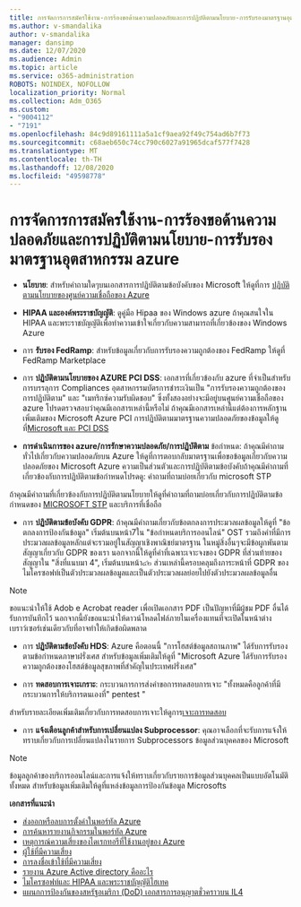 ```yaml
---
title: การจัดการการสมัครใช้งาน-การร้องขอด้านความปลอดภัยและการปฏิบัติตามนโยบาย-การรับรองมาตรฐานอุตสาหกรรม azure
ms.author: v-smandalika
author: v-smandalika
manager: dansimp
ms.date: 12/07/2020
ms.audience: Admin
ms.topic: article
ms.service: o365-administration
ROBOTS: NOINDEX, NOFOLLOW
localization_priority: Normal
ms.collection: Adm_O365
ms.custom:
- "9004112"
- "7191"
ms.openlocfilehash: 84c9d89161111a5a1cf9aea92f49c754ad6b7f73
ms.sourcegitcommit: c68aeb650c74cc790c6027a91965dcaf577f7428
ms.translationtype: MT
ms.contentlocale: th-TH
ms.lasthandoff: 12/08/2020
ms.locfileid: "49598778"
---
```

# <a name="subscription-management---security-and-compliance-requests---azure-industry-compliance-accreditation"></a>การจัดการการสมัครใช้งาน-การร้องขอด้านความปลอดภัยและการปฏิบัติตามนโยบาย-การรับรองมาตรฐานอุตสาหกรรม azure

- **นโยบาย**: สำหรับคำถามใดๆบนเอกสารการปฏิบัติตามข้อบังคับของ Microsoft ให้ดูที่การ [ปฏิบัติตามนโยบายของศูนย์ความเชื่อถือของ Azure](https://docs.microsoft.com/compliance/regulatory/offering-SOC)

- **HIPAA และองค์พระราชบัญญัติ**: ดูคู่มือ Hipaa ของ Windows azure ถ้าคุณสนใจใน HIPAA และพระราชบัญญัติเพื่อทำความเข้าใจเกี่ยวกับความสามารถที่เกี่ยวข้องของ Windows Azure

- การ **รับรอง FedRamp**: สำหรับข้อมูลเกี่ยวกับการรับรองความถูกต้องของ FedRamp ให้ดูที่ FedRamp Marketplace

- การ **ปฏิบัติตามนโยบายของ AZURE PCI DSS**: เอกสารที่เกี่ยวข้องกับ azure ที่จำเป็นสำหรับการบรรลุการ Compliances อุตสาหกรรมบัตรการชำระเงินเป็น "การรับรองความถูกต้องของการปฏิบัติตาม" และ "เมทริกซ์ความรับผิดชอบ" ซึ่งทั้งสองอย่างจะมีอยู่บนศูนย์ความเชื่อถือของ azure โปรดตรวจสอบว่าคุณมีเอกสารเหล่านี้หรือไม่ ถ้าคุณมีเอกสารเหล่านี้แต่ต้องการหลักฐานเพิ่มเติมของ Microsoft Azure PCI การปฏิบัติตามมาตรฐานความปลอดภัยของข้อมูลให้ดูที่[Microsoft และ PCI DSS](https://docs.microsoft.com/compliance/regulatory/offering-PCI-DSS)

- **การดำเนินการของ azure/การรักษาความปลอดภัย/การปฏิบัติตาม** ข้อกำหนด: ถ้าคุณมีคำถามทั่วไปเกี่ยวกับความปลอดภัยบน Azure ให้ดูที่การตอบกลับมาตรฐานเพื่อขอข้อมูลเกี่ยวกับความปลอดภัยของ Microsoft Azure ความเป็นส่วนตัวและการปฏิบัติตามข้อบังคับถ้าคุณมีคำถามที่เกี่ยวข้องกับการปฏิบัติตามข้อกำหนดโปรดดู: คำถามที่ถามบ่อยเกี่ยวกับ microsoft STP

ถ้าคุณมีคำถามที่เกี่ยวข้องกับการปฏิบัติตามนโยบายให้ดูที่คำถามที่ถามบ่อยเกี่ยวกับการปฏิบัติตามข้อกำหนดของ [MICROSOFT STP](https://www.microsoft.com/trust-center/compliance/compliance-overview) และบริการที่เชื่อถือ

- การ **ปฏิบัติตามข้อบังคับ GDPR**: ถ้าคุณมีคำถามเกี่ยวกับข้อตกลงการประมวลผลข้อมูลให้ดูที่ "ข้อตกลงการป้องกันข้อมูล" เริ่มต้นบนหน้า7ใน "ข้อกำหนดบริการออนไลน์" OST รวมถึงคำที่มีการประมวลผลข้อมูลหลักแต่จะรวมอยู่ในสัญญาเชิงพาณิชย์มาตรฐาน ในหมู่สิ่งอื่นๆจะมีข้อผูกพันตามสัญญาเกี่ยวกับ GDPR ของเรา นอกจากนี้ให้ดูที่คำที่เฉพาะเจาะจงของ GDPR ที่ส่วนท้ายของสัญญาใน "สิ่งที่แนบมา 4", เริ่มต้นบนหน้า๔๒ ส่วนเหล่านี้ครอบคลุมถึงภาระหน้าที่ GDPR ของไมโครซอฟท์เป็นตัวประมวลผลข้อมูลและเป็นตัวประมวลผลย่อยไปยังตัวประมวลผลข้อมูลอื่น

> [!NOTE]
> ขอแนะนำให้ใช้ Adob e Acrobat reader เพื่อเปิดเอกสาร PDF เป็นปัญหาที่มีผู้ชม PDF อื่นได้รับการบันทึกไว้ นอกจากนี้ยังขอแนะนำให้ดาวน์โหลดไฟล์ภายในเครื่องแทนที่จะเปิดในหน้าต่างเบราว์เซอร์เช่นเดียวกับที่อาจทำให้เกิดข้อผิดพลาด

- การ **ปฏิบัติตามข้อบังคับ HDS**: Azure คือตอนนี้ "การโฮสต์ข้อมูลสถานภาพ" ได้รับการรับรองตามข้อกำหนดภาษาฝรั่งเศส สำหรับข้อมูลเพิ่มเติมให้ดูที่ "Microsoft Azure ได้รับการรับรองความถูกต้องของโฮสต์ข้อมูลสุขภาพที่สำคัญในประเทศฝรั่งเศส"

- การ **ทดสอบการเจาะเกราะ**: กระบวนการการส่งคำขอการทดสอบการเจาะ "ทั้งหมดคือลูกค้าที่มีกระบวนการให้บริการตนเองที่" pentest "

สำหรับรายละเอียดเพิ่มเติมเกี่ยวกับการทดสอบการเจาะให้ดูการ[เจาะการทดสอบ](https://docs.microsoft.com/azure/security/fundamentals/pen-testing)

- การ **แจ้งเตือนลูกค้าสำหรับการเปลี่ยนแปลง Subprocessor**: คุณอาจเลือกที่จะรับการแจ้งให้ทราบเกี่ยวกับการเปลี่ยนแปลงในรายการ Subprocessors ข้อมูลส่วนบุคคลของ Microsoft

> [!NOTE]
> ข้อมูลลูกค้าของบริการออนไลน์และการแจ้งให้ทราบเกี่ยวกับรายการข้อมูลส่วนบุคคลเป็นแบบอัตโนมัติทั้งหมด สำหรับข้อมูลเพิ่มเติมให้ดูที่แหล่งข้อมูลการป้องกันข้อมูล Microsofts

**เอกสารที่แนะนำ**

- [ส่งออกหรือลบการตั้งค่าในพอร์ทัล Azure](https://docs.microsoft.com/azure/azure-portal/set-preferences)
- [การค้นหารายงานกิจกรรมในพอร์ทัล Azure](https://docs.microsoft.com/azure/active-directory/reports-monitoring/howto-find-activity-reports)
- [เหตุการณ์ความเสี่ยงของไดเรกทอรีที่ใช้งานอยู่ของ Azure](https://docs.microsoft.com/azure/active-directory/identity-protection/overview-identity-protection)
- [ผู้ใช้ที่มีความเสี่ยง](https://docs.microsoft.com/azure/active-directory/identity-protection/overview-identity-protection)
- [การลงชื่อเข้าใช้ที่มีความเสี่ยง](https://docs.microsoft.com/azure/active-directory/identity-protection/overview-identity-protection)
- [รายงาน Azure Active directory คืออะไร](https://docs.microsoft.com/azure/active-directory/reports-monitoring/overview-reports)
- [ไมโครซอฟท์และ HIPAA และพระราชบัญญัติไฮเทค](https://docs.microsoft.com/compliance/regulatory/offering-hipaa-hitech)
- [แผนกการป้องกันของสหรัฐอเมริกา (DoD) เอกสารการอนุญาตชั่วคราวบน IL4](https://docs.microsoft.com/compliance/regulatory/offering-DoD-DISA-L2-L4-L5)













